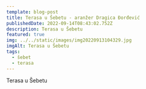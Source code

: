 ```yaml
---
template: blog-post
title: Terasa u Šebetu - aranžer Dragica Đorđević
publishedDate: 2022-09-14T08:43:02.752Z
description: Terasa u Šebetu
featured: true
img: ../../static/images/img20220913104329.jpg
imgAlt: Terasa u Šebetu
tags:
  - šebet
  - terasa
---
```

Terasa u Šebetu